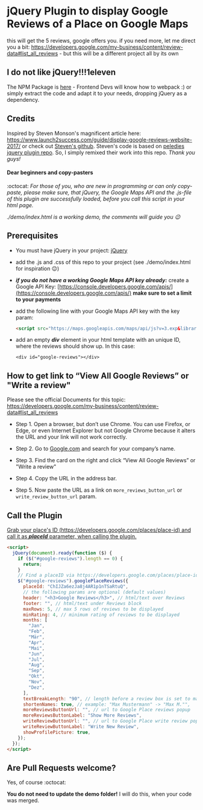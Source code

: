 # jQuery Plugin to display Google Reviews of a Place on Google Maps

this will get the 5 reviews, google offers you. if you need more, let me direct you a bit: https://developers.google.com/my-business/content/review-data#list_all_reviews - but this will be a different project all by its own

## I do not like jQuery!!!1eleven

The NPM Package is [here](https://github.com/simonneutert/google-maps-reviews) - Frontend Devs will know how to webpack :) or simply extract the code and adapt it to your needs, dropping jQuery as a dependency.

## Credits

Inspired by Steven Monson's magnificent article here:
https://www.launch2success.com/guide/display-google-reviews-website-2017/ or check out [Steven's github](https://github.com/stevenmonson/googleReviews). Steven's code is based on [peledies jquery plugin repo](https://github.com/peledies/google-places). So, I simply remixed their work into this repo. _Thank you guys!_

#### Dear beginners and copy-pasters

:octocat: _For those of you, who are new in programming or can only copy-paste, please make sure, that jQuery, the Google Maps API and the .js-file of this plugin are successfully loaded, before you call this script in your html page._

_./demo/index.html is a working demo, the comments will guide you :wink:_

## Prerequisites

- You must have jQuery in your project: [jQuery](http://jquery.com)

- add the .js and .css of this repo to your project (see ./demo/index.html for inspiration :wink:)

- **_if you do not have a working Google Maps API key already:_** create a Google API Key: [https://console.developers.google.com/apis/](https://console.developers.google.com/apis/) **make sure to set a limit to your payments**

- add the following line with your Google Maps API key with the key param:

  ```html
  <script src="https://maps.googleapis.com/maps/api/js?v=3.exp&libraries=places&key=YourApiKeyHere"></script>
  ```

- add an empty **_div_** element in your html template with an unique ID, where the reviews should show up. In this case:

  `<div id="google-reviews"></div>`

## How to get link to “View All Google Reviews” or "Write a review"

Please see the official Documents for this topic:  
https://developers.google.com/my-business/content/review-data#list_all_reviews

- Step 1. Open a browser, but don’t use Chrome. You can use Firefox, or Edge, or even Internet Explorer but not Google Chrome because it alters the URL and your link will not work correctly.

- Step 2. Go to [Google.com](http://www.google.com) and search for your company’s name.

- Step 3. Find the card on the right and click “View All Google Reviews” or "Write a review"

- Step 4. Copy the URL in the address bar.

- Step 5. Now paste the URL as a link on `more_reviews_button_url` or `write_review_button_url` param.

## Call the Plugin

[Grab your place's ID (https://developers.google.com/places/place-id) and call it as **_placeId_** parameter, when calling the plugin. ](https://developers.google.com/places/place-id)

```html
<script>
  jQuery(document).ready(function ($) {
    if ($("#google-reviews").length == 0) {
      return;
    }
    // Find a placeID via https://developers.google.com/places/place-id
    $("#google-reviews").googlePlaceReviews({
      placeId: "ChIJZa6ezJa8j4AR1p1nTSaRtuQ",
      // the following params are optional (default values)
      header: "<h3>Google Reviews</h3>", // html/text over Reviews
      footer: "", // html/text under Reviews block
      maxRows: 5, // max 5 rows of reviews to be displayed
      minRating: 4, // minimum rating of reviews to be displayed
      months: [
        "Jan",
        "Feb",
        "Mär",
        "Apr",
        "Mai",
        "Jun",
        "Jul",
        "Aug",
        "Sep",
        "Okt",
        "Nov",
        "Dez",
      ],
      textBreakLength: "90", // length before a review box is set to max width
      shortenNames: true, // example: "Max Mustermann" -> "Max M."",
      moreReviewsButtonUrl: "", // url to Google Place reviews popup
      moreReviewsButtonLabel: "Show More Reviews",
      writeReviewButtonUrl: "", // url to Google Place write review popup
      writeReviewButtonLabel: "Write New Review",
      showProfilePicture: true,
    });
  });
</script>
```

## Are Pull Requests welcome?

Yes, of course :octocat:

**You do not need to update the demo folder!** I will do this, when your code was merged.
